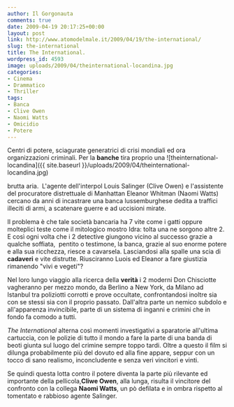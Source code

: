 ```yaml
---
author: Il Gorgonauta
comments: true
date: 2009-04-19 20:17:25+00:00
layout: post
link: http://www.atomodelmale.it/2009/04/19/the-international/
slug: the-international
title: The International.
wordpress_id: 4593
image: uploads/2009/04/theinternational-locandina.jpg
categories:
- Cinema
- Drammatico
- Thriller
tags:
- Banca
- Clive Owen
- Naomi Watts
- Omicidio
- Potere
---
```


Centri di potere, sciagurate generatrici di crisi mondiali ed ora organizzazioni criminali. Per la **banche** tira proprio una ![theinternational-locandina]({{ site.baseurl }}/uploads/2009/04/theinternational-locandina.jpg)

brutta aria.  L'agente dell'interpol Louis Salinger (Clive Owen) e l'assistente del procuratore distrettuale di Manhattan Eleanor Whitman (Naomi Watts) cercano da anni di incastrare una banca lussemburghese dedita a traffici illeciti di armi, a scatenare guerre e ad uccisioni mirate.

Il problema è che tale società bancaria ha 7 vite come i gatti oppure molteplici teste come il mitologico mostro Idra: tolta una ne sorgono altre 2. E così ogni volta che i 2 detective giungono vicino al successo grazie a qualche soffiata,  pentito o testimone, la banca, grazie al suo enorme potere e alla sua ricchezza, riesce a cavarsela. Lasciandosi alla spalle una scia di **cadaveri** e vite distrutte. Riusciranno Luois ed Eleanor a fare giustizia rimanendo "vivi e vegeti"?

Nel loro lungo viaggio alla ricerca della **verità** i 2 moderni Don Chisciotte vagheranno per mezzo mondo, da Berlino a New York, da Milano ad Istanbul tra poliziotti corrotti e prove occultate, confrontandosi inoltre sia con se stessi sia con il proprio passato. Dall'altra parte un nemico subdolo e all'apparenza invincibile, parte di un sistema di inganni e crimini che in fondo fa comodo a tutti.

_The International_ alterna così momenti investigativi a sparatorie all'ultima cartuccia, con le polizie di tutto il mondo a fare la parte di una banda di beoti giunta sul luogo del crimine sempre toppo tardi. Oltre a questo il film si dilunga probabilmente più del dovuto ed alla fine appare, seppur con un tocco di sano realismo, inconcludente e senza veri vincitori e vinti.

Se quindi questa lotta contro il potere diventa la parte più rilevante ed importante della pellicola,**Cliwe Owen**, alla lunga, risulta il vincitore del confronto con la collega **Naomi Watts**, un pò defilata e in ombra rispetto al tomentato e rabbioso agente Salinger.
